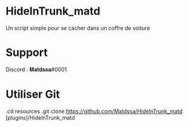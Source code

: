 # HideInTrunk_matd
Un script simple pour se cacher dans un coffre de voiture

# Support
Discord : 𝐌𝐚𝐭𝐝𝐬𝐬𝐚#0001

# Utiliser Git

.cd resources
.git clone https://github.com/Matdssa/HideInTrunk_matd [plugins]/HideInTrunk_matd


